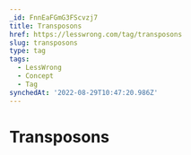 ```yaml
---
_id: FnnEaFGmG3FScvzj7
title: Transposons
href: https://lesswrong.com/tag/transposons
slug: transposons
type: tag
tags:
  - LessWrong
  - Concept
  - Tag
synchedAt: '2022-08-29T10:47:20.986Z'
---
```


# Transposons
